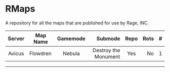 RMaps
====
A repository for all the maps that are published for use by Rage, INC.

Server | Map Name      | Gamemode      | Submode              | Repo | Rots | # |
:-----:| ------------- |:-------------:| --------------------:|:----:|-----:|:-:|
Avicus | Flowdren      | Nebula        | Destroy the Monument |Yes   |No    | 1 |
---------------------------------------------------------------------------------
